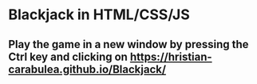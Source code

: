 # Blackjack in HTML/CSS/JS
## Play the game in a new window by pressing the Ctrl key and clicking on https://hristian-carabulea.github.io/Blackjack/
